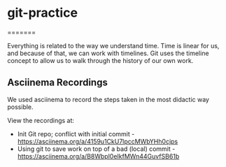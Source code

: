 # git-practice
=======

Everything is related to the way we understand time. Time is linear for us, and because of that, we can work with timelines. Git uses the timeline concept to allow us to walk through the history of our own work.


## Asciinema Recordings

We used asciinema to record the steps taken in the most didactic way possible. 

View the recordings at:

- Init Git repo; conflict with initial commit - https://asciinema.org/a/4159u1CkU7lpccMWbYHh0cjps
- Using git to save work on top of a bad (local) commit - https://asciinema.org/a/B8Wbpl0eIkfMWn44GuvfSB61b
